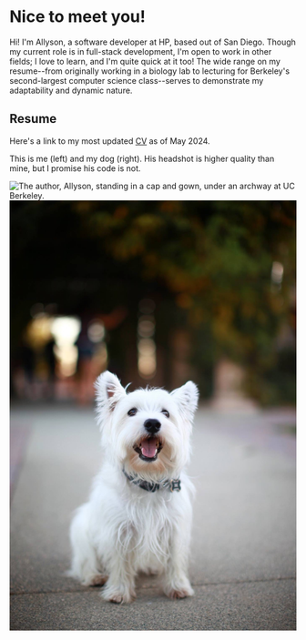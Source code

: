 # Nice to meet you!

Hi! I'm Allyson, a software developer at HP, based out of San Diego. 
Though my current role is in full-stack development, I'm open to work in other fields; I love to learn, and I'm quite quick at it too! 
The wide range on my resume--from originally working in a biology lab to lecturing for Berkeley's 
second-largest computer science class--serves to demonstrate my adaptability and dynamic nature.

## Resume
Here's a link to my most updated [CV](images/allyson_park_CV_5.24.24.pdf) as of May 2024.

This is me (left) and my dog (right). His headshot is higher quality than mine, but I promise his code is not.

<div class="image-row">
  <img src="images/grad_photo.JPG" alt="The author, Allyson, standing in a cap and gown, under an archway at UC Berkeley.">
  <img src="images/sox.JPG" alt="The authors very handsome dog, smiling at the camera.">
</div>
